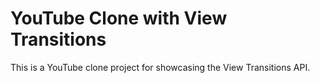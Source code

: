 # YouTube Clone with View Transitions

This is a YouTube clone project for showcasing the View Transitions API.